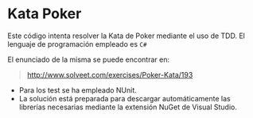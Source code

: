 Kata Poker
================

Este código intenta resolver la Kata de Poker mediante el uso de TDD. El lenguaje de programación empleado es `C#`

El enunciado de la misma se puede encontrar en:

><http://www.solveet.com/exercises/Poker-Kata/193>

* Para los test se ha empleado NUnit.
* La solución está preparada para descargar automáticamente las librerías necesarias mediante la extensión NuGet de Visual Studio.
